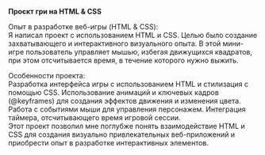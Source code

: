 **Проєкт гри на HTML & CSS**

Опыт в разработке веб-игры (HTML & CSS):<br/>
Я написал проект с использованием HTML и CSS. Целью было создание захватывающего и интерактивного визуального опыта. В этой мини-игре пользователь управляет мышью, избегая движущихся квадратов, при этом отсчитывается время, в течение которого нужно выжить.

Особенности проекта:<br/>
Разработка интерфейса игры с использованием HTML и стилизация с помощью CSS.
Использование анимаций и ключевых кадров (@keyframes) для создания эффектов движения и изменения цвета.
Работа с событиями мыши для управления персонажем.
Интеграция таймера, отсчитывающего время игровой сессии.<br/>
Этот проект позволил мне поглубже понять взаимодействие HTML и CSS для создания визуально привлекательных веб-приложений и приобрести опыт в разработке интерактивных элементов.
